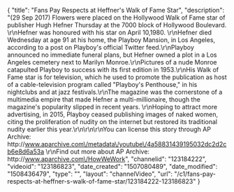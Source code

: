 {
    "title": "Fans Pay Respects at Heffner's Walk of Fame Star",
    "description": "(29 Sep 2017) Flowers were placed on the Hollywood Walk of Fame star of publisher Hugh Hefner Thursday at the 7000 block of Hollywood Boulevard. \r\nHefner was honoured with his star on April 10,1980. \r\nHefner died Wednesday at age 91 at his home, the Playboy Mansion, in Los Angeles, according to a post on Playboy's official Twitter feed.\r\nPlayboy announced no immediate funeral plans, but Hefner owned a plot in a Los Angeles cemetery next to Marilyn Monroe.\r\nPictures of a nude Monroe catapulted Playboy to success with its first edition in 1953.\r\nHis Walk of Fame star is for television, which he used to promote the publication as host of a cable-television program called \"Playboy's Penthouse,\" in his nightclubs and at jazz festivals.\r\nThe magazine was the cornerstone of a multimedia empire that made Hefner a multi-millionaire, though the magazine's popularity slipped in recent years. \r\nHoping to attract more advertising, in 2015, Playboy ceased publishing images of naked women, citing the proliferation of nudity on the internet but restored its traditional nudity earlier this year.\r\n\r\n\r\nYou can license this story through AP Archive: http:\/\/www.aparchive.com\/metadata\/youtube\/4a58831439195032dc2d2cb6e8d6a53a \r\nFind out more about AP Archive: http:\/\/www.aparchive.com\/HowWeWork",
    "channelid": "123184222",
    "videoid": "123186823",
    "date_created": "1507080489",
    "date_modified": "1508436479",
    "type": "",
    "layout": "channelVideo",
    "url": "\/c1\/fans-pay-respects-at-heffner-s-walk-of-fame-star\/123184222-123186823"
}